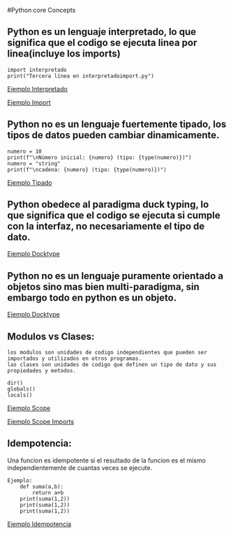 #Python core Concepts

## Python es un lenguaje interpretado, lo que significa que el codigo se ejecuta linea por linea(incluye los imports)

    import interpretado
    print("Tercera línea en interpretadoimport.py")

[Ejemplo Interpretado ](./interpretado.py)

[Ejemplo Import ](./interpretadoimport.py)

## Python no es un lenguaje fuertemente tipado, los tipos de datos pueden cambiar dinamicamente. 

    numero = 10
    print(f"\nNúmero inicial: {numero} (tipo: {type(numero)})")
    numero = "string" 
    print(f"\ncadena: {numero} (tipo: {type(numero)})")
    
[Ejemplo Tipado ](./tipado.py)

## Python obedece al paradigma duck typing, lo que significa que el codigo se ejecuta si cumple con la interfaz, no necesariamente el tipo de dato.

[Ejemplo Docktype ](./ducktype.py)

## Python no es un lenguaje puramente orientado a objetos sino mas bien multi-paradigma, sin embargo todo en python es un objeto.
[Ejemplo Docktype ](./objects.py)

 
## Modulos vs Clases:
    los modulos son unidades de codigo independientes que pueden ser importados y utilizados en otros programas.
    las clases son unidades de codigo que definen un tipo de dato y sus propiedades y metodos.
    
    dir()
    globals()
    locals()    

[Ejemplo Scope ](./scope.py)

[Ejemplo Scope Imports ](./scopeimport.py)


## Idempotencia:
Una funcion es idempotente si el resultado de la funcion es el mismo independientemente de cuantas veces se ejecute.

    Ejemplo:
        def suma(a,b):
            return a+b
        print(suma(1,2))
        print(suma(1,2))
        print(suma(1,2))
    
[Ejemplo Idempotencia ](./idempotencia.py)

    
